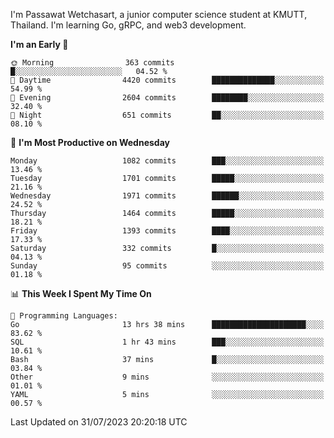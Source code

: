 
I'm Passawat Wetchasart, a junior computer science student at KMUTT, Thailand. I'm learning Go, gRPC, and web3 development.



<!--START_SECTION:waka-->
**I'm an Early 🐤** 

```text
🌞 Morning                363 commits         █░░░░░░░░░░░░░░░░░░░░░░░░   04.52 % 
🌆 Daytime                4420 commits        ██████████████░░░░░░░░░░░   54.99 % 
🌃 Evening                2604 commits        ████████░░░░░░░░░░░░░░░░░   32.40 % 
🌙 Night                  651 commits         ██░░░░░░░░░░░░░░░░░░░░░░░   08.10 % 
```
📅 **I'm Most Productive on Wednesday** 

```text
Monday                   1082 commits        ███░░░░░░░░░░░░░░░░░░░░░░   13.46 % 
Tuesday                  1701 commits        █████░░░░░░░░░░░░░░░░░░░░   21.16 % 
Wednesday                1971 commits        ██████░░░░░░░░░░░░░░░░░░░   24.52 % 
Thursday                 1464 commits        █████░░░░░░░░░░░░░░░░░░░░   18.21 % 
Friday                   1393 commits        ████░░░░░░░░░░░░░░░░░░░░░   17.33 % 
Saturday                 332 commits         █░░░░░░░░░░░░░░░░░░░░░░░░   04.13 % 
Sunday                   95 commits          ░░░░░░░░░░░░░░░░░░░░░░░░░   01.18 % 
```


📊 **This Week I Spent My Time On** 

```text
💬 Programming Languages: 
Go                       13 hrs 38 mins      █████████████████████░░░░   83.62 % 
SQL                      1 hr 43 mins        ███░░░░░░░░░░░░░░░░░░░░░░   10.61 % 
Bash                     37 mins             █░░░░░░░░░░░░░░░░░░░░░░░░   03.84 % 
Other                    9 mins              ░░░░░░░░░░░░░░░░░░░░░░░░░   01.01 % 
YAML                     5 mins              ░░░░░░░░░░░░░░░░░░░░░░░░░   00.57 % 
```


 Last Updated on 31/07/2023 20:20:18 UTC
<!--END_SECTION:waka-->

<!--
**markpassawat/markpassawat** is a ✨ _special_ ✨ repository because its `README.md` (this file) appears on your GitHub profile.

Here are some ideas to get you started:

- 🔭 I’m currently working on ...
- 🌱 I’m currently learning ...
- 👯 I’m looking to collaborate on ...
- 🤔 I’m looking for help with ...
- 💬 Ask me about ...
- 📫 How to reach me: ...
- 😄 Pronouns: He/Him
- ⚡ Fun fact: ...
-->
